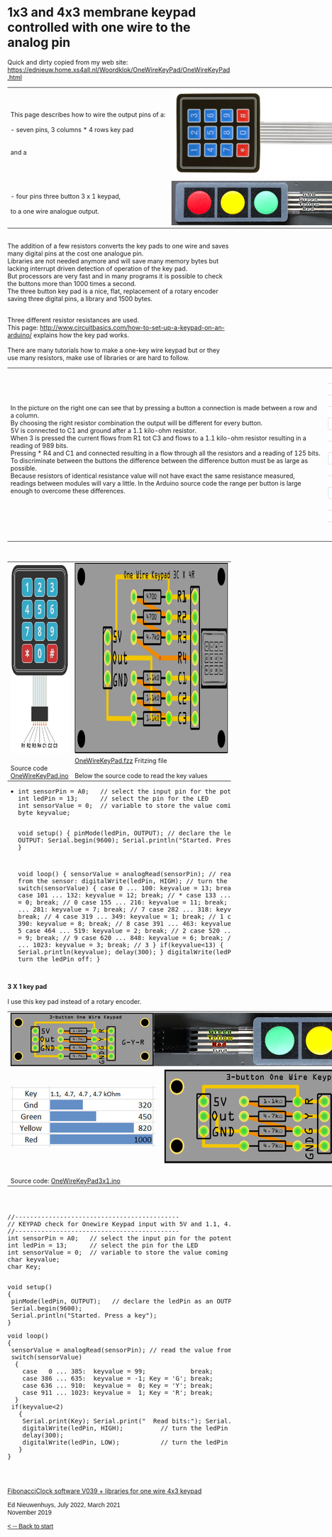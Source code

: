 # 1x3 and 4x3 membrane keypad controlled with one wire to the analog pin

Quick and dirty copied from my web site:
https://ednieuw.home.xs4all.nl/Woordklok/OneWireKeyPad/OneWireKeyPad.html



<table style="width: 900px">
	<tr>
		<td>This page describes how to wire the output pins of a:<br />
		<br />
		- seven 
pins, 3 columns * 4 rows key pad <br />
		<br />
		<br />
		and a <br />
		</span></span></td>
		<td><img alt="keypad" height="200" src="pics/3x4keypaddwars.jpg" /></td>
	</tr>
	<tr>
		<td>
- four pins three button 3 x 1 keypad, <br />
		<br />
		to a 
one wire analogue output. </span></o:p>
		</td>
		<td><img alt="keypad 3b" height="100" src="pics/3Button.jpg" /></td>
	</tr>
</table>
<br />
The addition of a few resistors converts the key pads to one wire and saves 
many digital pins at the cost one analogue pin.<br />
Libraries are not needed anymore and will save many memory bytes but lacking 
interrupt driven detection of operation of the key pad. <br />
But processors are very fast and in many programs it is possible to check the 
buttons more than 1000 times a second.<br />
The three button key pad is a nice, flat, replacement of a rotary encoder saving 
three digital pins, a library and 1500 bytes.</p>
<br />
Three different resistor resistances are used.<br />
This page:
<a href="http://www.circuitbasics.com/how-to-set-up-a-keypad-on-an-arduino/">
http://www.circuitbasics.com/how-to-set-up-a-keypad-on-an-arduino/</a>
explains how the key pad works.<br />
<br />
There are many tutorials how to make a one-key wire keypad but or they use many 
resistors, make use of libraries or are hard to follow.</p>
<p class="MsoNormal">
<table style="width: 1000px">
	<tr>
		<td class="auto-style2">In the picture on the right one can see that by 
		pressing a button a connection is made between a row and a column. <br />
		By choosing the right resistor combination the output will be different 
		for every button. <br />
		5V is connected to C1 and ground after a 1.1 kilo-ohm resistor.<br />
		When 3 is pressed the current flows from R1 tot C3 and flows to a 1.1 
		kilo-ohm resistor resulting in a reading of 989 bits. <br />
		Pressing * R4 and C1 and connected resulting in a flow through all the 
		resistors and a reading of 125 bits.<br />
		To discriminate between the buttons the difference between the 
		difference button must be as large as possible.<br />
		Because resistors of identical resistance value will not have exact the 
		same resistance measured, readings between modules will vary a little. 
		In the Arduino source code the range per button is large enough to 
		overcome these differences. </td>
		<td class="auto-style2">
		<img alt="Analogue readings" height="342" src="Exceldata.png" width="280" /></td>
		<td><img alt="Keys" height="342" src="3x4keypadbuttonsk.jpg" />&nbsp;</td>
	</tr>
	<tr>
		<td class="auto-style2" colspan="3">&nbsp;</td>
	</tr>
</table>
<span lang="EN-GB" style="mso-ansi-language: EN-GB">
<o:p><span class="auto-style2"><br />
</span></o:p>
</span></p>
<table width="1000">
	<tr>
		<td>
		<img alt="3x4 Keypad" class="auto-style2" height="429" src="Arduino-Keypad-3X4-Pin-Diagram.jpg" width="222" /></td>
		<td style="width: 887px">
		<img alt="Module" height="429" src="Module.jpg" /></td>
	</tr>
	<tr>
		<td class="auto-style2"><br />
		Source code<br />
		<a href="OneWireKeyPad/OneWireKeyPad.ino">OneWireKeyPad.ino</a></td>
		<td class="auto-style2" style="width: 887px">
		<a href="OneWireKeyPad.fzz">OneWireKeyPad.fzz</a> Fritzing file<br />
		<br />
		Below the source code to read the key values</td>
	</tr>
</table>
<ul>
	<li>
	<pre>int sensorPin = A0;   // select the input pin for the potentiometer
int ledPin = 13;      // select the pin for the LED
int sensorValue = 0;  // variable to store the value coming from the sensor
byte keyvalue;

void setup() 
{
 pinMode(ledPin, OUTPUT);   // declare the ledPin as an OUTPUT:
 Serial.begin(9600); 
 Serial.println("Started. Press a key");
}

void loop() 
{
 sensorValue = analogRead(sensorPin); // read the value from the sensor:
 digitalWrite(ledPin, HIGH);          // turn the ledPin on
 switch(sensorValue)
  {
    case   0 ... 100:  keyvalue = 13; break;   // noise
    case 101 ... 132:  keyvalue = 12; break;   // * 
    case 133 ... 154:  keyvalue =  0; break;   // 0 
    case 155 ... 216:  keyvalue = 11; break;   // # 
    case 217 ... 281:  keyvalue =  7; break;   // 7 
    case 282 ... 318:  keyvalue =  4; break;   // 4 
    case 319 ... 349:  keyvalue =  1; break;   // 1 
    case 350 ... 390:  keyvalue =  8; break;   // 8 
    case 391 ... 463:  keyvalue =  5; break;   // 5 
    case 464 ... 519:  keyvalue =  2; break;   // 2 
    case 520 ... 619:  keyvalue =  9; break;   // 9 
    case 620 ... 848:  keyvalue =  6; break;   // 6 
    case 849 ... 1023: keyvalue =  3; break;   // 3
  }
 if(keyvalue&lt;13) { Serial.println(keyvalue); delay(300); }
 digitalWrite(ledPin, LOW);   // turn the ledPin off:
}</pre>
	</li>
</ul>
<p class="MsoNormal" style="width: 908px"><span lang="EN-GB" style="mso-ansi-language: EN-GB">
<o:p><span class="auto-style2"><br />
<o:p><strong>3 X 1 key pad<br />
<br />
</strong>I use this key pad instead of a rotary encoder.
<table style="width: 900px">
	<tr>
		<td colspan="2"><span lang="EN-GB" style="mso-ansi-language: EN-GB">
		<span class="auto-style2"><a href="3-button-OneWire.jpg">
		<img alt="PCB" class="auto-style3" height="120" src="3-button-OneWire.jpg" /></a></span></span><a href="3-Button.jpg"><img alt="3-button" class="auto-style3" height="120" src="3-Button.jpg" /></a></td>
	</tr>
	<tr>
		<td>
		<img alt="Read bits" height="139" src="Readbits3x1keypad.jpg" width="328" /></td>
		<td><a href="3-button-OneWire.jpg">
		<img alt="PCB" height="211" src="3-button-OneWire.jpg" width="514" /></a></td>
	</tr>
	<tr>
		<td>&nbsp;</td>
		<td>&nbsp;</td>
	</tr>
	<tr>
		<td>Source code: <a href="OneWireKeyPad3x1/OneWireKeyPad3x1.ino">
		OneWireKeyPad3x1.ino</a></td>
		<td>&nbsp;</td>
	</tr>
</table>
<br />
</o:p>
</span>
</o:p>
</span></p>
<pre>                           
//--------------------------------------------
// KEYPAD check for Onewire Keypad input with 5V and 1.1, 4.7, 4.7, 4.7 kOhm resistors
//--------------------------------------------
int sensorPin = A0;   // select the input pin for the potentiometer
int ledPin = 13;      // select the pin for the LED
int sensorValue = 0;  // variable to store the value coming from the sensor
char keyvalue;
char Key;
 </pre>
<pre>void setup() 
{
 pinMode(ledPin, OUTPUT);   // declare the ledPin as an OUTPUT:
 Serial.begin(9600); 
 Serial.println("Started. Press a key");
}</pre>
<pre>void loop() 
{
 sensorValue = analogRead(sensorPin); // read the value from the sensor:
 switch(sensorValue)
  {
    case   0 ... 385:  keyvalue = 99;            break;            // noise
    case 386 ... 635:  keyvalue = -1; Key = 'G'; break;            // G 
    case 636 ... 910:  keyvalue =  0; Key = 'Y'; break;            // Y 
    case 911 ... 1023: keyvalue =  1; Key = 'R'; break;            // R 
  }
 if(keyvalue&lt;2) 
   { 
    Serial.print(Key); Serial.print("  Read bits:"); Serial.println(sensorValue);
    digitalWrite(ledPin, HIGH);          // turn the ledPin on
    delay(300); 
    digitalWrite(ledPin, LOW);           // turn the ledPin off:
   }
}</pre>
<pre>
                          </pre>
<p class="MsoNormal"><span lang="EN-GB" style="mso-ansi-language: EN-GB">
<o:p>
<o:p></o:p>
<br class="auto-style2" />
<span class="auto-style2"><a href="FibonacciClockV039.zip">FibonacciClock 
software V039 + libraries for one wire 4x3 keypad</a></span></o:p></span></p>
<p class="MsoNormal">
<o:p>
</o:p>
</p>
<p class="MsoNormal">
<o:p><font face="Verdana, Arial, Helvetica, sans-serif">Ed Nieuwenhuys, 
	July 2022, March 2021<br />
<span class="auto-style4">November</span><o:p><span class="auto-style4"> 
        2019</span></font></o:p></o:p></p>

<p class="MsoNormal"><font face="Verdana, Arial, Helvetica, sans-serif">
	<a href="../index.html">&lt; --
        Back to start </a></font></p>

